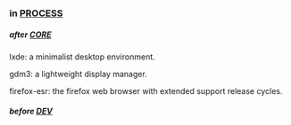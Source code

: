 ### in [PROCESS](/PROCESS.md)

##### after [CORE](/CORE.md)

lxde: a minimalist desktop environment.

gdm3: a lightweight display manager.

firefox-esr: the firefox web browser with extended support release cycles.

##### before [DEV](/DEV.md)

